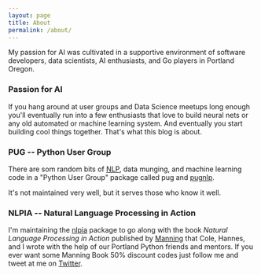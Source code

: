```yaml
---
layout: page
title: About
permalink: /about/
---
```


My passion for AI was cultivated in a supportive environment of software developers, data scientists, AI enthusiasts, and Go players in Portland Oregon.

### Passion for AI

If you hang around at user groups and Data Science meetups long enough you'll eventually run into a few enthusiasts that love to build neural nets or any old automated or machine learning system. And eventually you start building cool things together. That's what this blog is about.

### PUG -- Python User Group

There are som random bits of [NLP](/pug), data munging, and machine learning code in a "Python User Group" package called pug and [pugnlp](http://github.com/hobson/pugnlp).

It's not maintained very well, but it serves those who know it well.

### NLPIA -- Natural Language Processing in Action

I'm maintaining the [nlpia](http://github.com/hobson/nlpia) package to go along with the book _Natural Language Processing in Action_ published by [Manning](bit.ly/nlpia-py) that Cole, Hannes, and I wrote with the help of our Portland Python friends and mentors. If you ever want some Manning Book 50% discount codes just follow me and tweet at me on [Twitter](http://twitter.com/hobsonlane).


